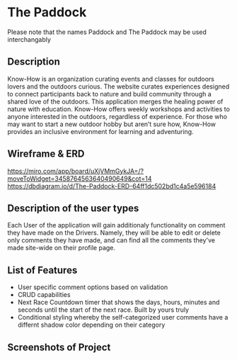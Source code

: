 # The Paddock
Please note that the names Paddock and The Paddock may be used interchangably

## Description
Know-How is an organization curating events and classes for outdoors lovers and the outdoors curious. The website curates experiences designed to connect participants back to nature and build community through a shared love of the outdoors. This application merges the healing power of nature with education. Know-How offers weekly workshops and activities to anyone interested in the outdoors, regardless of experience. For those who may want to start a new outdoor hobby but aren’t sure how, Know-How provides an inclusive environment for learning and adventuring.

## Wireframe & ERD

https://miro.com/app/board/uXjVMmGykJA=/?moveToWidget=3458764563640490649&cot=14
https://dbdiagram.io/d/The-Paddock-ERD-64ff1dc502bd1c4a5e596184

## Description of the user types

Each User of the application will gain additionaly functionality on comment they have made on the Drivers. Namely, they will be able to edit or delete only comments they have made, and can find all the comments they've made site-wide on their profile page.

## List of Features
- User specific comment options based on validation
- CRUD capabilities
- Next Race Countdown timer that shows the days, hours, minutes and seconds until the start of the next race. Built by yours truly
- Conditional styling whereby the self-categorized user comments have a differnt shadow color depending on their category
  
## Screenshots of Project
